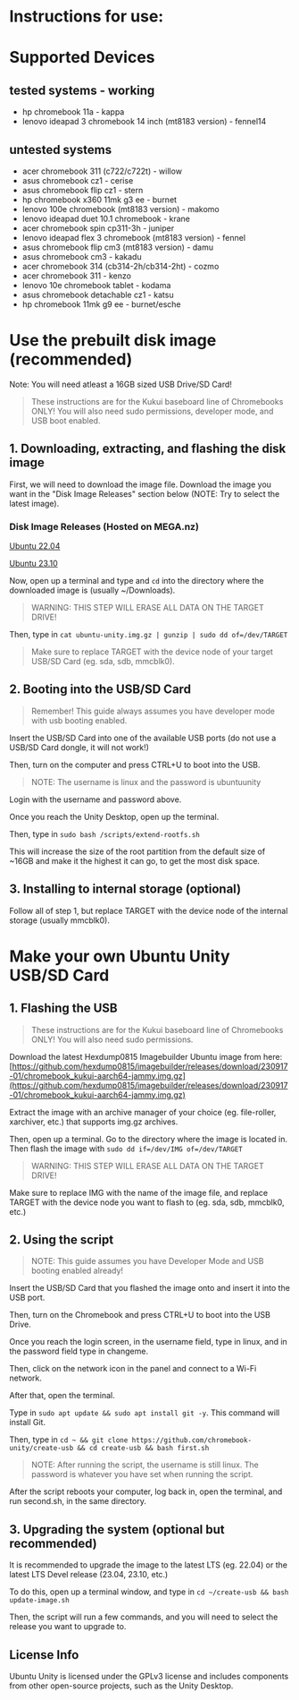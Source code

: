 # Instructions for use:

# Supported Devices

## tested systems - working

- hp chromebook 11a - kappa
- lenovo ideapad 3 chromebook 14 inch (mt8183 version) - fennel14

## untested systems

- acer chromebook 311 (c722/c722t) - willow
- asus chromebook cz1 - cerise
- asus chromebook flip cz1 - stern
- hp chromebook x360 11mk g3 ee - burnet
- lenovo 100e chromebook (mt8183 version) - makomo
- lenovo ideapad duet 10.1 chromebook - krane
- acer chromebook spin cp311-3h - juniper
- lenovo ideapad flex 3 chromebook (mt8183 version) - fennel
- asus chromebook flip cm3 (mt8183 version) - damu
- asus chromebook cm3 - kakadu
- acer chromebook 314 (cb314-2h/cb314-2ht) - cozmo
- acer chromebook 311 - kenzo
- lenovo 10e chromebook tablet - kodama
- asus chromebook detachable cz1 - katsu
- hp chromebook 11mk g9 ee - burnet/esche


# Use the prebuilt disk image (recommended)

Note: You will need atleast a 16GB sized USB Drive/SD Card!

> These instructions are for the Kukui baseboard line of Chromebooks ONLY! You will also need sudo permissions, developer mode, and USB boot enabled.

## 1. Downloading, extracting, and flashing the disk image

First, we will need to download the image file. Download the image you want in the "Disk Image Releases" section below (NOTE: Try to select the latest image).

### Disk Image Releases (Hosted on MEGA.nz)

[Ubuntu 22.04](https://mega.nz/file/2McigCCK#qqGJ4vrkecRVWKscxhQ1kxS5uKA9Vl64hsRJG534QVs)

[Ubuntu 23.10](https://mega.nz/file/LEtk3RLb#BCBwhxv7yO6SKarAlZj54r4979ANJRtV3qY6-bAuejM)


Now, open up a terminal and type and ```cd``` into the directory where the downloaded image is (usually ~/Downloads).

> WARNING: THIS STEP WILL ERASE ALL DATA ON THE TARGET DRIVE!

Then, type in ```cat ubuntu-unity.img.gz | gunzip | sudo dd of=/dev/TARGET```

> Make sure to replace TARGET with the device node of your target USB/SD Card (eg. sda, sdb, mmcblk0).

## 2. Booting into the USB/SD Card

> Remember! This guide always assumes you have developer mode with usb booting enabled.

Insert the USB/SD Card into one of the available USB ports (do not use a USB/SD Card dongle, it will not work!)
                                                                                                   
Then, turn on the computer and press CTRL+U to boot into the USB.

> NOTE: The username is linux and the password is ubuntuunity

Login with the username and password above.

Once you reach the Unity Desktop, open up the terminal.

Then, type in ```sudo bash /scripts/extend-rootfs.sh```

This will increase the size of the root partition from the default size of ~16GB and make it the highest it can go, to get the most disk space.

## 3. Installing to internal storage (optional)

Follow all of step 1, but replace TARGET with the device node of the internal storage (usually mmcblk0).

# Make your own Ubuntu Unity USB/SD Card

## 1. Flashing the USB

> These instructions are for the Kukui baseboard line of Chromebooks ONLY! You will also need sudo permissions.

Download the latest Hexdump0815 Imagebuilder Ubuntu image from here: [https://github.com/hexdump0815/imagebuilder/releases/download/230917-01/chromebook_kukui-aarch64-jammy.img.gz](https://github.com/hexdump0815/imagebuilder/releases/download/230917-01/chromebook_kukui-aarch64-jammy.img.gz)

Extract the image with an archive manager of your choice (eg. file-roller, xarchiver, etc.) that supports img.gz archives.

Then, open up a terminal. Go to the directory where the image is located in. Then flash the image with ```sudo dd if=/dev/IMG of=/dev/TARGET```

> WARNING: THIS STEP WILL ERASE ALL DATA ON THE TARGET DRIVE!

Make sure to replace IMG with the name of the image file, and replace TARGET with the device node you want to flash to (eg. sda, sdb, mmcblk0, etc.)

## 2. Using the script

> NOTE: This guide assumes you have Developer Mode and USB booting enabled already!

Insert the USB/SD Card that you flashed the image onto and insert it into the USB port.

Then, turn on the Chromebook and press CTRL+U to boot into the USB Drive.

Once you reach the login screen, in the username field, type in linux, and in the password field type in changeme.

Then, click on the network icon in the panel and connect to a Wi-Fi network.

After that, open the terminal.

Type in ``` sudo apt update && sudo apt install git -y ```. This command will install Git.

Then, type in ```cd ~ && git clone https://github.com/chromebook-unity/create-usb && cd create-usb && bash first.sh```

> NOTE: After running the script, the username is still linux. The password is whatever you have set when running the script.

After the script reboots your computer, log back in, open the terminal, and run second.sh, in the same directory.

## 3. Upgrading the system (optional but recommended)

It is recommended to upgrade the image to the latest LTS (eg. 22.04) or the latest LTS Devel release (23.04, 23.10, etc.)

To do this, open up a terminal window, and type in ```cd ~/create-usb && bash update-image.sh```

Then, the script will run a few commands, and you will need to select the release you want to upgrade to.

## License Info
Ubuntu Unity is licensed under the GPLv3 license and includes components from other open-source projects, such as the Unity Desktop.
